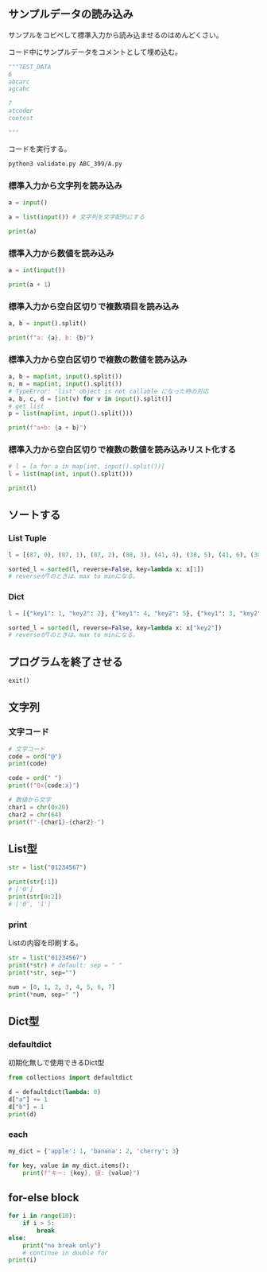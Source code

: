 ## サンプルデータの読み込み

サンプルをコピペして標準入力から読み込ませるのはめんどくさい。

コード中にサンプルデータをコメントとして埋め込む。

```python
"""TEST_DATA
6
abcarc
agcahc

7
atcoder
contest

"""
```

コードを実行する。

```bash
python3 validate.py ABC_399/A.py
```

### 標準入力から文字列を読み込み

```python
a = input()

a = list(input()) # 文字列を文字配列にする

print(a)
```

### 標準入力から数値を読み込み

```python
a = int(input())

print(a + 1)
```

### 標準入力から空白区切りで複数項目を読み込み

```python
a, b = input().split()

print(f"a: {a}, b: {b}")
```

### 標準入力から空白区切りで複数の数値を読み込み

```python
a, b = map(int, input().split())
n, m = map(int, input().split())
# TypeError: 'list' object is not callable になった時の対応
a, b, c, d = [int(v) for v in input().split()]
# get list
p = list(map(int, input().split()))

print(f"a+b: {a + b}")
```

### 標準入力から空白区切りで複数の数値を読み込みリスト化する

```python
# l = [a for a in map(int, input().split())]
l = list(map(int, input().split()))

print(l)
```

## ソートする

### List Tuple

```python
l = [(87, 0), (87, 1), (87, 2), (88, 3), (41, 4), (38, 5), (41, 6), (38, 7)]

sorted_l = sorted(l, reverse=False, key=lambda x: x[1])
# reverseがTのときは、max to minになる。
```

### Dict

```python
l = [{"key1": 1, "key2": 2}, {"key1": 4, "key2": 5}, {"key1": 3, "key2": 2}, {"key1": 10, "key2": 1}]

sorted_l = sorted(l, reverse=False, key=lambda x: x["key2"])
# reverseがTのときは、max to minになる。
```

## プログラムを終了させる

```python
exit()
```

## 文字列

### 文字コード

```python
# 文字コード
code = ord("@")
print(code)

code = ord(" ")
print(f"0x{code:x}")

# 数値から文字
char1 = chr(0x20)
char2 = chr(64)
print(f"-{char1}-{char2}-")

```

## List型

```python
str = list("01234567")

print(str[:1])
# ['0']
print(str[0:2])
# ['0', '1']

```

### print

Listの内容を印刷する。

```python
str = list("01234567")
print(*str) # default: sep = " "
print(*str, sep="")

num = [0, 1, 2, 3, 4, 5, 6, 7]
print(*num, sep=" ")
```


## Dict型

### defaultdict

初期化無しで使用できるDict型

```python
from collections import defaultdict

d = defaultdict(lambda: 0)
d["a"] += 1
d["b"] = 1
print(d)
```

### each

```python
my_dict = {'apple': 1, 'banana': 2, 'cherry': 3}

for key, value in my_dict.items():
    print(f"キー: {key}, 値: {value}")
```

## for-else block

```python
for i in range(10):
    if i > 5:
        break
else:
    print("no break only")
    # continue in double for
print(i)

```
